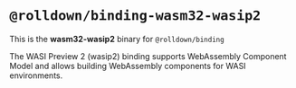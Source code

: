 # `@rolldown/binding-wasm32-wasip2`

This is the **wasm32-wasip2** binary for `@rolldown/binding`

The WASI Preview 2 (wasip2) binding supports WebAssembly Component Model and allows building WebAssembly components for WASI environments. 